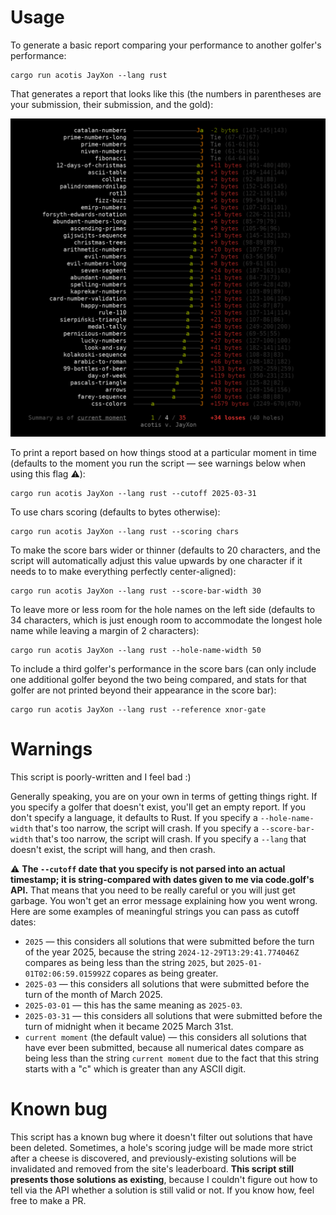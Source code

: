 
# Usage

To generate a basic report comparing your performance to another golfer's performance:

```
cargo run acotis JayXon --lang rust
```

That generates a report that looks like this (the numbers in parentheses are your submission, their submission, and the gold):

![A scoreboard comparing the performance of a golfer named "acotis" to a golfer named "JayXon". acotis has one win, JayXon has 77 wins, and there are 10 draws.](screenshot.png)

To print a report based on how things stood at a particular moment in time (defaults to the moment you run the script — see warnings below when using this flag ⚠️):

```
cargo run acotis JayXon --lang rust --cutoff 2025-03-31
```

To use chars scoring (defaults to bytes otherwise):

```
cargo run acotis JayXon --lang rust --scoring chars
```

To make the score bars wider or thinner (defaults to 20 characters, and the script will automatically adjust this value upwards by one character if it needs to to make everything perfectly center-aligned):

```
cargo run acotis JayXon --lang rust --score-bar-width 30
```

To leave more or less room for the hole names on the left side (defaults to 34 characters, which is just enough room to accommodate the longest hole name while leaving a margin of 2 characters):

```
cargo run acotis JayXon --lang rust --hole-name-width 50
```

To include a third golfer's performance in the score bars (can only include one additional golfer beyond the two being compared, and stats for that golfer are not printed beyond their appearance in the score bar):

```
cargo run acotis JayXon --lang rust --reference xnor-gate
```

# Warnings

This script is poorly-written and I feel bad :)

Generally speaking, you are on your own in terms of getting things right. If you specify a golfer that doesn't exist, you'll get an empty report. If you don't specify a language, it defaults to Rust. If you specify a `--hole-name-width` that's too narrow, the script will crash. If you specify a `--score-bar-width` that's too narrow, the script will crash. If you specify a `--lang` that doesn't exist, the script will hang, and then crash.

⚠️ **The `--cutoff` date that you specify is not parsed into an actual timestamp; it is string-compared with dates given to me via code.golf's API.** That means that you need to be really careful or you will just get garbage. You won't get an error message explaining how you went wrong. Here are some examples of meaningful strings you can pass as cutoff dates:

- `2025` — this considers all solutions that were submitted before the turn of the year 2025, because the string `2024-12-29T13:29:41.774046Z` compares as being less than the string `2025`, but `2025-01-01T02:06:59.015992Z` copares as being greater.
- `2025-03` — this considers all solutions that were submitted before the turn of the month of March 2025.
- `2025-03-01` — this has the same meaning as `2025-03`.
- `2025-03-31` — this considers all solutions that were submitted before the turn of midnight when it became 2025 March 31st.
- `current moment` (the default value) — this considers all solutions that have ever been submitted, because all numerical dates compare as being less than the string `current moment` due to the fact that this string starts with a "c" which is greater than any ASCII digit.

# Known bug

This script has a known bug where it doesn't filter out solutions that have been deleted. Sometimes, a hole's scoring judge will be made more strict after a cheese is discovered, and previously-existing solutions will be invalidated and removed from the site's leaderboard. **This script still presents those solutions as existing**, because I couldn't figure out how to tell via the API whether a solution is still valid or not. If you know how, feel free to make a PR.


